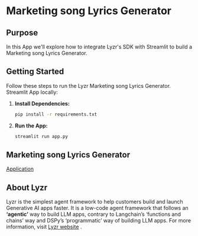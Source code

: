 # Marketing song Lyrics Generator

## Purpose

In this App we'll explore how to integrate Lyzr's SDK with Streamlit to build a Marketing song Lyrics Generator.

## Getting Started

Follow these steps to run the Lyzr Marketing song Lyrics Generator. Streamlit App locally:

1. **Install Dependencies:**
   ```bash
   pip install -r requirements.txt

2. **Run the App:**
    ```bash
    streamlit run app.py

## Marketing song Lyrics Generator
[Application](https://lyzr-marketing-lyrics.streamlit.app/ )

## About Lyzr
Lyzr is the simplest agent framework to help customers build and launch Generative AI apps faster. It is a low-code agent framework that follows an **‘agentic’** way to build LLM apps, contrary to Langchain’s ‘functions and chains’ way and DSPy’s ‘programmatic’ way of building LLM apps. For more information, visit [Lyzr website](https://www.lyzr.ai/) .
